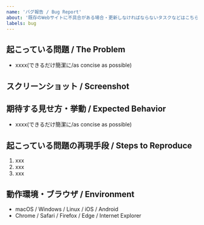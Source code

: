 ```yaml
---
name: 'バグ報告 / Bug Report'
about: '既存のWebサイトに不具合がある場合・更新しなければならないタスクなどはこちら'
labels: bug
---
```


## 起こっている問題 / The Problem
- xxxx(できるだけ簡潔に/as concise as possible)

## スクリーンショット / Screenshot
<!-- バグであればdeveloper toolからコンソールも合わせて添付 -->
<!-- If it's a bug, attach a screenshot of the developer tool console -->

## 期待する見せ方・挙動 / Expected Behavior
- xxxx(できるだけ簡潔に/as concise as possible)


## 起こっている問題の再現手段 / Steps to Reproduce
1. xxx
2. xxx
3. xxx

## 動作環境・ブラウザ / Environment
- macOS / Windows / Linux / iOS / Android
- Chrome / Safari / Firefox / Edge / Internet Explorer